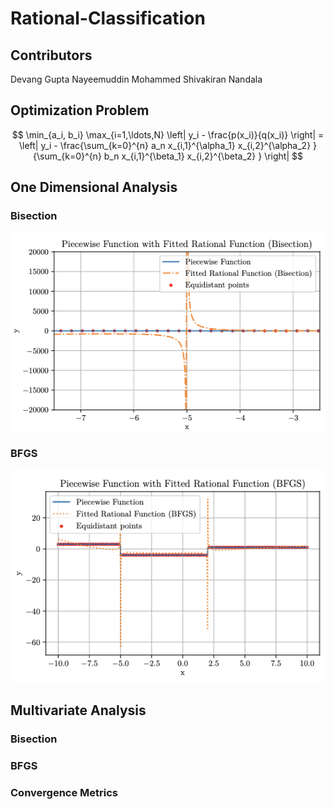 # Rational-Classification

## Contributors

Devang Gupta
Nayeemuddin Mohammed
Shivakiran Nandala


## Optimization Problem

$$
\min_{a_i, b_i} \max_{i=1,\ldots,N} \left| y_i - \frac{p(x_i)}{q(x_i)} \right| = \left| y_i - \frac{\sum_{k=0}^{n} a_n x_{i,1}^{\alpha_1} x_{i,2}^{\alpha_2} }{\sum_{k=0}^{n} b_n x_{i,1}^{\beta_1} x_{i,2}^{\beta_2} } \right|
$$

## One Dimensional Analysis

### Bisection
![one_plot_bisection.png](images/one_plot_bisection.png)

### BFGS
![one_plot_bfgs.png](images/one_plot_bfgs.png)



## Multivariate Analysis


### Bisection


### BFGS


### Convergence Metrics


